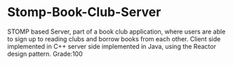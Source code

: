 # Stomp-Book-Club-Server

<p>
 STOMP based Server, part of a book club application, where users are able to sign up to reading clubs and borrow books from each other. 
 Client side implemented in C++
 server side implemented in Java, using the Reactor design pattern. 
 Grade:100
</p>
